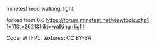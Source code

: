 minetest mod walking_light

forked from 0.6 https://forum.minetest.net/viewtopic.php?f=11&t=2621&hilit=walking+light

Code: WTFPL, textures: CC BY-SA
